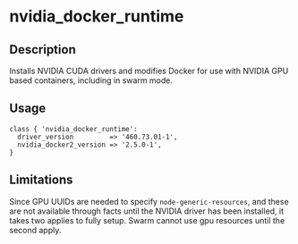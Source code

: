 # nvidia_docker_runtime

## Description

Installs NVIDIA CUDA drivers and modifies Docker for use with NVIDIA GPU based containers, including in swarm mode.

## Usage

```puppet
class { 'nvidia_docker_runtime':
  driver_version         => '460.73.01-1',
  nvidia_docker2_version => '2.5.0-1',
}
```

## Limitations

Since GPU UUIDs are needed to specify `node-generic-resources`, and these are not available through facts until
the NVIDIA driver has been installed, it takes two applies to fully setup. Swarm cannot use gpu resources until the second apply.
